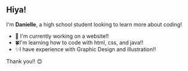 ## Hiya! 
I'm **Danielle**, a high school student looking to learn more about coding!
- 🔨 I'm currently working on a website!!
- 🍀I'm learning how to code with html, css, and java!!
- ✨I have experience with Graphic Design and illustration!!

Thank you!! 😊
